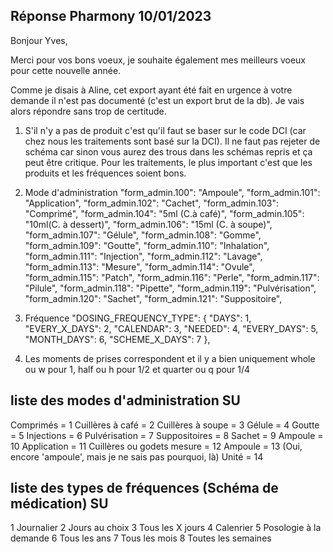 ## Réponse Pharmony 10/01/2023

Bonjour Yves,

Merci pour vos bons voeux, je souhaite également mes meilleurs voeux pour cette nouvelle année.

Comme je disais à Aline, cet export ayant été fait en urgence à votre demande il n'est pas documenté (c'est un export brut de la db). Je vais alors répondre sans trop de certitude.

1. S'il n'y a pas de produit c'est qu'il faut se baser sur le code DCI (car chez nous les traitements sont basé sur la DCI).
Il ne faut pas rejeter de schéma car sinon vous aurez des trous dans les schémas repris et ça peut être critique.
Pour les traitements, le plus important c'est que les produits et les fréquences soient bons.

2. Mode d'administration
"form_admin.100": "Ampoule",
"form_admin.101": "Application",
"form_admin.102": "Cachet",
"form_admin.103": "Comprimé",
"form_admin.104": "5ml (C.à café)",
"form_admin.105": "10ml(C. à dessert)",
"form_admin.106": "15ml (C. à soupe)",
"form_admin.107": "Gélule",
"form_admin.108": "Gomme",
"form_admin.109": "Goutte",
"form_admin.110": "Inhalation",
"form_admin.111": "Injection",
"form_admin.112": "Lavage",
"form_admin.113": "Mesure",
"form_admin.114": "Ovule",
"form_admin.115": "Patch",
"form_admin.116": "Perle",
"form_admin.117": "Pilule",
"form_admin.118": "Pipette",
"form_admin.119": "Pulvérisation",
"form_admin.120": "Sachet",
"form_admin.121": "Suppositoire",


3. Fréquence
  "DOSING_FREQUENCY_TYPE": {
    "DAYS": 1,
    "EVERY_X_DAYS": 2,
    "CALENDAR": 3,
    "NEEDED": 4,
    "EVERY_DAYS": 5,
    "MONTH_DAYS": 6,
    "SCHEME_X_DAYS": 7
  },

4. Les moments de prises correspondent et il y a bien uniquement whole ou w pour 1, half ou h pour 1/2 et quarter ou q pour 1/4


## liste des modes d'administration SU
Comprimés = 1
Cuillères à café = 2
Cuillères à soupe = 3
Gélule = 4
Goutte = 5
Injections = 6
Pulvérisation = 7
Suppositoires = 8
Sachet = 9
Ampoule = 10
Application = 11
Cuillères ou godets mesure = 12
Ampoule = 13 (Oui, encore 'ampoule', mais je ne sais pas pourquoi, là)
Unité = 14

## liste des types de fréquences (Schéma de médication) SU
1 Journalier
2 Jours au choix
3 Tous les X jours
4 Calenrier
5 Posologie à la demande
6 Tous les ans
7 Tous les mois
8 Toutes les semaines